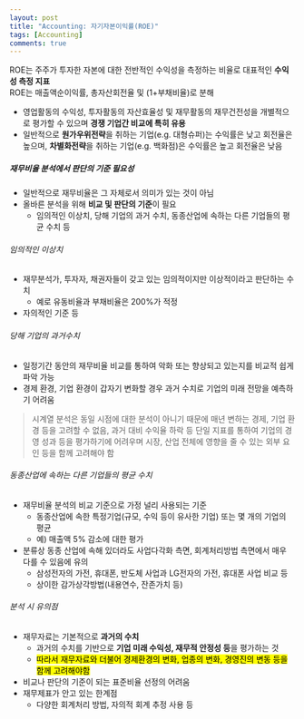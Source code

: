 ```yaml
---
layout: post
title: "Accounting: 자기자본이익률(ROE)"
tags: [Accounting]
comments: true
---
```


ROE는 주주가 투자한 자본에 대한 전반적인 수익성을 측정하는 비율로 대표적인 **수익성 측정 지표**  
ROE는 매출액순이익률, 총자산회전율 및 (1+부채비율)로 분해  
- 영업활동의 수익성, 투자활동의 자산효율성 및 재무활동의 재무건전성을 개별적으로 평가할 수 있으며 **경쟁 기업간 비교에 특히 유용**
- 일반적으로 **원가우위전략**을 취하는 기업(e.g. 대형슈퍼)는 수익률은 낮고 회전율은 높으며, **차별화전략**을 취하는 기업(e.g. 백화점)은 수익률은 높고 회전율은 낮음


##### 재무비율 분석에서 판단의 기준 필요성
- 일반적으로 재무비율은 그 자체로서 의미가 있는 것이 아님
- 올바른 분석을 위해 **비교 및 판단의 기준**이 필요
  - 임의적인 이상치, 당해 기업의 과거 수치, 동종산업에 속하는 다른 기업들의 평균 수치 등

###### 임의적인 이상치
- 재무분석가, 투자자, 채권자들이 갖고 있는 임의적이지만 이상적이라고 판단하는 수치
  - 예로 유동비율과 부채비율은 200%가 적정
- 자의적인 기준 등

###### 당해 기업의 과거수치
- 일정기간 동안의 재무비율 비교를 통하여 악화 또는 향상되고 있는지를 비교적 쉽게 파악 가능
- 경제 환경, 기업 환경이 갑자기 변화할 경우 과거 수치로 기업의 미래 전망을 예측하기 어려움

> 시계열 분석은 동일 시점에 대한 분석이 아니기 때문에 매년 변하는 경제, 기업 환경 등을 고려할 수 없음, 과거 대비 수익율 하락 등 단일 지표를 통하여 기업의 경영 성과 등을 평가하기에 어려우며 시장, 산업 전체에 영향을 줄 수 있는 외부 요인 등을 함께 고려해야 함

###### 동종산업에 속하는 다른 기업들의 평균 수치
- 재무비율 분석의 비교 기준으로 가정 널리 사용되는 기준
  - 동종산업에 속한 특정기업(규모, 수익 등이 유사한 기업) 또는 몇 개의 기업의 평균
  - 예) 매출액 5% 감소에 대한 평가
- 분류상 동종 산업에 속해 있더라도 사업다각화 측면, 회계처리방법 측면에서 매우 다를 수 있음에 유의
  - 삼성전자의 가전, 휴대폰, 반도체 사업과 LG전자의 가전, 휴대폰 사업 비교 등
  - 상이한 감가상각방법(내용연수, 잔존가치 등)

 ###### 분석 시 유의점
- 재무자료는 기본적으로 **과거의 수치**
  - 과거의 수치를 기반으로 **기업 미래 수익성, 재무적 안정성 등**을 평가하는 것
  - <mark>따라서 재무자료와 더불어 경제환경의 변화, 업종의 변화, 경영진의 변동 등을 함께 고려해야함
- 비교나 판단의 기준이 되는 표준비율 선정의 어려움
 - 재무제표가 안고 있는 한계점
   - 다양한 회계처리 방법, 자의적 회계 추정 사용 등